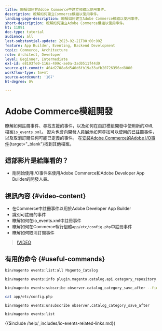 ```yaml
---
title: 瞭解如何在Adobe Commerce中建立模組以使用事件。
description: 瞭解如何建立Commerce模組以使用事件。
landing-page-description: 瞭解如何建立Adobe Commerce模組以使用事件。
short-description: 瞭解如何建立Adobe Commerce模組以使用事件。
kt: 11891
doc-type: tutorial
audience: all
last-substantial-update: 2023-02-21T00:00:00Z
feature: App Builder, Eventing, Backend Development
topic: Commerce, Architecture
role: Architect, Developer
level: Beginner, Intermediate
exl-id: e8103fe0-116a-499c-ae0a-3ad0511f44d0
source-git-commit: 404d2708a6d540d6fb19a33afb20726356cd8000
workflow-type: tm+mt
source-wordcount: '167'
ht-degree: 0%

---
```


# Adobe Commerce模組開發

瞭解如何註冊事件、尋找支援的事件，以及如何在自訂模組開發中使用新的XML檔案`io_events.xml`。 影片也會向開發人員展示如何尋找可以使用的已註冊事件，以及取消訂閱任何可能已定義的事件。 在[安裝Adobe Commerce的Adobe I/O事件](https://developer.adobe.com/commerce/events/get-started/installation/){target="_blank"}找到其他檔案。

## 這部影片是給誰看的？

* 剛開始使用I/O事件來使用Adobe Commerce和Adobe Developer App Builder的開發人員。

## 視訊內容 {#video-content}

* 在Commerce中註冊事件以用於Adobe Developer App Builder
* 識別可註冊的事件
* 瞭解如何在io_events.xml中註冊事件
* 瞭解如何在Commerce執行個體`app/etc/config.php`中註冊事件
* 瞭解如何取消訂閱事件

>[!VIDEO](https://video.tv.adobe.com/v/3415802?quality=12&learn=on)

## 有用的命令 {#useful-commands}

```bash
bin/magento events:list:all Magento_Catalog

bin/magento events:info plugin.magento.catalog.api.category_repository.save

bin/magento events:subscribe observer.catalog_category_save_after --fields=entity_id --fields=parent_id

cat app/etc/config.php

bin/magento events:unsubscribe observer.catalog_category_save_after

bin/magento events:list
```

{{$include /help/_includes/io-events-related-links.md}}
